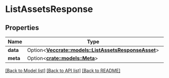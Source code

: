 # ListAssetsResponse

## Properties

Name | Type | Description | Notes
------------ | ------------- | ------------- | -------------
**data** | Option<[**Vec<crate::models::ListAssetsResponseAsset>**](ListAssetsResponse_Asset.md)> |  | [optional]
**meta** | Option<[**crate::models::Meta**](Meta.md)> |  | [optional]

[[Back to Model list]](../README.md#documentation-for-models) [[Back to API list]](../README.md#documentation-for-api-endpoints) [[Back to README]](../README.md)


